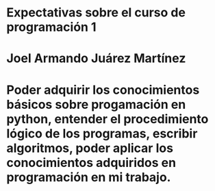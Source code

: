 # Expectativas sobre el curso de programación 1
# Joel Armando Juárez Martínez
# Poder adquirir los conocimientos básicos sobre progamación en python, entender el procedimiento lógico de los programas, escribir algoritmos, poder aplicar los conocimientos adquiridos en programación en mi trabajo. 